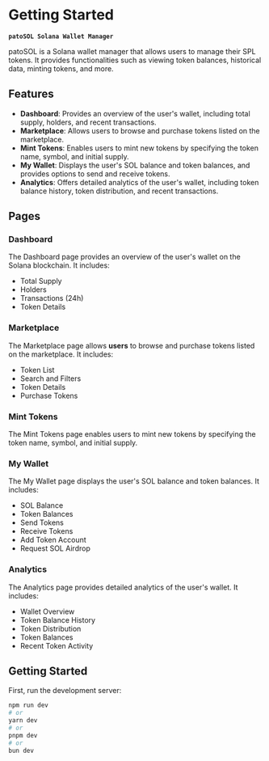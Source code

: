 # **Getting Started**

**`patoSOL Solana Wallet Manager`**

patoSOL is a Solana wallet manager that allows users to manage their SPL tokens. 
It provides functionalities such as viewing token balances, historical data, minting tokens,
and more.

## Features

- **Dashboard**: Provides an overview of the user's wallet, including total supply, holders,
  and recent transactions.
- **Marketplace**: Allows users to browse and purchase tokens listed on the marketplace.
- **Mint Tokens**: Enables users to mint new tokens by specifying the token name, symbol,
  and initial supply.
- **My Wallet**: Displays the user's SOL balance and token balances, and provides options
   to send and receive tokens.
- **Analytics**: Offers detailed analytics of the user's wallet, including token balance history,
  token distribution, and recent transactions.

## Pages

### Dashboard

The Dashboard page provides an overview of the user's wallet on the Solana blockchain. It includes:

- Total Supply
- Holders
- Transactions (24h)
- Token Details

### Marketplace

The Marketplace page allows **users** to browse and purchase tokens listed on the marketplace. 
It includes:

- Token List
- Search and Filters
- Token Details
- Purchase Tokens

### Mint Tokens

The Mint Tokens page enables users to mint new tokens by specifying the token name, symbol, 
and initial supply.

### My Wallet

The My Wallet page displays the user's SOL balance and token balances. It includes:

- SOL Balance
- Token Balances
- Send Tokens
- Receive Tokens
- Add Token Account
- Request SOL Airdrop

### Analytics

The Analytics page provides detailed analytics of the user's wallet. It includes:

- Wallet Overview
- Token Balance History
- Token Distribution
- Token Balances
- Recent Token Activity

## Getting Started

First, run the development server:

```bash
npm run dev
# or
yarn dev
# or
pnpm dev
# or
bun dev
